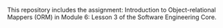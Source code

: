 This repository includes the assignment: Introduction to Object-relational Mappers (ORM) in Module 6: Lesson 3 of the Software Engineering Core.